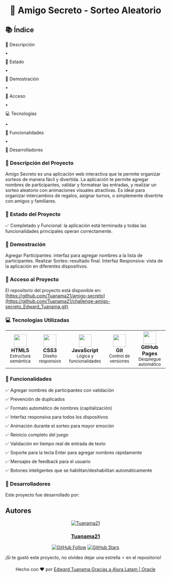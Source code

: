 <h1 align="center"> 🎯 Amigo Secreto - Sorteo Aleatorio </h1>

## 📚 Índice
<div style="display: grid; grid-template-columns: repeat(auto-fit, minmax(300px, 1fr)); gap: 10px;">
  <a href="#-descripción-del-proyecto" style="text-decoration: none;">📝 Descripción</a>
  <span>•</span>
  <a href="#-estado-del-proyecto" style="text-decoration: none;">🚀 Estado</a>
  <span>•</span>
  <a href="#-demostración" style="text-decoration: none;">🎥 Demostración</a>
  <span>•</span>
  <a href="#-acceso-al-proyecto" style="text-decoration: none;">🔗 Acceso</a>
  <span>•</span>
  <a href="#-tecnologías-utilizadas" style="text-decoration: none;">💻 Tecnologías</a>
  <span>•</span>
  <a href="#-funcionalidades" style="text-decoration: none;">🎯 Funcionalidades</a>
  <span>•</span>
  <a href="#-desarrolladores" style="text-decoration: none;">👥 Desarrolladores</a>
</div>

### 📝 Descripción del Proyecto
Amigo Secreto es una aplicación web interactiva que te permite organizar sorteos de manera fácil y divertida. La aplicación te permite agregar nombres de participantes, validar y formatear las entradas, y realizar un sorteo aleatorio con animaciones visuales atractivas.
Es ideal para organizar intercambios de regalos, asignar turnos, o simplemente divertirte con amigos y familiares.

### 🚀 Estado del Proyecto
✅ Completado y Funcional: la aplicación está terminada y todas las funcionalidades principales operan correctamente.

### 🎥 Demostración
Agregar Participantes: interfaz para agregar nombres a la lista de participantes.
Realizar Sorteo: resultado final.
Interfaz Responsiva: vista de la aplicación en diferentes dispositivos.

### 🔗 Acceso al Proyecto
El repositorio del proyecto está disponible en: [https://github.com/Tuanama21/amigo-secreto](https://github.com/Tuanama21/challenge-amigo-secreto_Edward_Tuanama.git)

### 💻 Tecnologías Utilizadas
<table align="center">
<tr>
<td align="center">
<img src="https://cdn.jsdelivr.net/gh/devicons/devicon/icons/html5/html5-original.svg" width="40" height="40">
<br>
<strong>HTML5</strong>
<br>
<small>Estructura semántica</small>
</td>
<td align="center">
<img src="https://cdn.jsdelivr.net/gh/devicons/devicon/icons/css3/css3-original.svg" width="40" height="40">
<br>
<strong>CSS3</strong>
<br>
<small>Diseño responsivo</small>
</td>
<td align="center">
<img src="https://cdn.jsdelivr.net/gh/devicons/devicon/icons/javascript/javascript-original.svg" width="40" height="40">
<br>
<strong>JavaScript</strong>
<br>
<small>Lógica y funcionalidades</small>
</td>
<td align="center">
<img src="https://cdn.jsdelivr.net/gh/devicons/devicon/icons/git/git-original.svg" width="40" height="40">
<br>
<strong>Git</strong>
<br>
<small>Control de versiones</small>
</td>
<td align="center">
<img src="https://cdn.jsdelivr.net/gh/devicons/devicon/icons/github/github-original.svg" width="40" height="40">
<br>
<strong>GitHub Pages</strong>
<br>
<small>Despliegue automático</small>
</td>
</tr>
</table>

### 🎯 Funcionalidades
<div style="display: grid; grid-template-columns: repeat(auto-fit, minmax(300px, 1fr)); gap: 10px;">
<div>✅ Agregar nombres de participantes con validación</div>
<div>✅ Prevención de duplicados</div>
<div>✅ Formato automático de nombres (capitalización)</div>
<div>✅ Interfaz responsiva para todos los dispositivos</div>
<div>✅ Animación durante el sorteo para mayor emoción</div>
<div>✅ Reinicio completo del juego</div>
<div>✅ Validación en tiempo real de entrada de texto</div>
<div>✅ Soporte para la tecla Enter para agregar nombres rápidamente</div>
<div>✅ Mensajes de feedback para el usuario</div>
<div>✅ Botones inteligentes que se habilitan/deshabilitan automáticamente</div>
</div>

### 👥 Desarrolladores
Este proyecto fue desarrollado por:

## Autores

<div align="center">
  
[![Tuanama21](https://avatars.githubusercontent.com/u/TU_USER_ID?v=4)](https://github.com/Tuanama21)
  
### [Tuanama21](https://github.com/Tuanama21)
  
[![GitHub Follow](https://img.shields.io/github/followers/Tuanama21?style=social)](https://github.com/Tuanama21)
[![GitHub Stars](https://img.shields.io/github/stars/Tuanama21?style=social)](https://github.com/Tuanama21)

</div>

¡Si te gustó este proyecto, no olvides dejar una estrella ⭐ en el repositorio!

<div align="center">
Hecho con ❤️ por <a href="[https://github.com/tu-usuario](https://github.com/Tuanama21)">Edward Tuanama Gracias a Alura Latam | Oracle </a>
</div>
